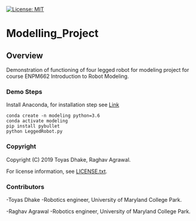 [![License: MIT](https://img.shields.io/badge/License-MIT-green.svg)](https://github.com/ToyasDhake/Modelling_Project/blob/master/LICENSE.txt)

# Modelling_Project

## Overview

Demonstration of functioning of four legged robot for modeling project for course ENPM662 Introduction to Robot Modeling.

### Demo Steps

Install Anaconda, for installation step see [Link](https://docs.anaconda.com/anaconda/install/)
```
conda create -n modeling python=3.6
conda activate modeling
pip install pybullet
python LeggedRobot.py
```

### Copyright

Copyright (C) 2019 Toyas Dhake, Raghav Agrawal.

For license information, see [LICENSE.txt](LICENSE.txt).

### Contributors

-Toyas Dhake
-Robotics engineer, University of Maryland College Park.

-Raghav Agrawal
-Robotics engineer, University of Maryland College Park.
